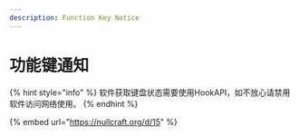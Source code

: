 ```yaml
---
description: Function Key Notice
---
```


# 功能键通知

{% hint style="info" %}
软件获取键盘状态需要使用HookAPI，如不放心请禁用软件访问网络使用。
{% endhint %}

{% embed url="https://nullcraft.org/d/15" %}
